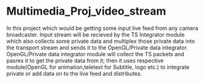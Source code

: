 # Multimedia_Proj_video_stream
In this project which would be getting some input live feed from any camera broadcaster. Input stream will be recieved by the TS Integrator module which also collects some private data and multiplex those private data into the transport stream and sends it to the OpenGL/Private data integrator. OpenGL/Private data integrator module will collect the TS packets and pasres it to get the private data from it; then it uses respective module(OpenGL for animation,teletext for Subtitle, logo etc.) to integrate private or add data on to the live feed and distributes.
